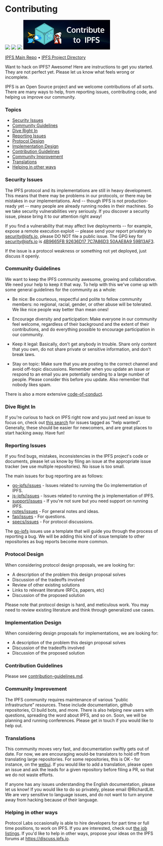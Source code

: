 # Contributing
[![](https://img.shields.io/badge/made%20by-Protocol%20Labs-blue.svg?style=flat-square)](http://ipn.io)
[![](https://img.shields.io/badge/project-IPFS-blue.svg?style=flat-square)](http://ipfs.io/)
[![](https://img.shields.io/badge/freenode-%23ipfs-blue.svg?style=flat-square)](http://webchat.freenode.net/?channels=%23ipfs)
![](https://github.com/jbenet/contribute-ipfs-gif/raw/master/img/contribute.gif)

[IPFS Main Repo](https://github.com/ipfs/ipfs#ipfs---the-permanent-web) • [IPFS Project Directory](https://github.com/ipfs/ipfs#project-directory)

Want to hack on IPFS? Awesome! Here are instructions to get you started.
They are not perfect yet. Please let us know what feels wrong or incomplete.

IPFS is an Open Source project and we welcome contributions of all sorts.
There are many ways to help, from reporting issues, contributing code, and
helping us improve our community.

### Topics

- [Security Issues](#security-issues)
- [Community Guidelines](#community-guidelines)
- [Dive Right In](#dive-right-in)
- [Reporting Issues](#reporting-issues)
- [Protocol Design](#protocol-design)
- [Implementation Design](#implementation-design)
- [Contribution Guidelines](#contribution-guidelines)
- [Community Improvement](#community-improvement)
- [Translations](#translations)
- [Helping in other ways](#helping-in-other-ways)

### Security Issues

The IPFS protocol and its implementations are still in heavy development. This means that there may be problems in our protocols, or there may be mistakes in our implementations. And -- though IPFS is not production-ready yet -- many people are already running nodes in their machines. So we take security vulnerabilities very seriously. If you discover a security issue, please bring it to our attention right away!

If you find a vulnerability that may affect live deployments -- for example, expose a remote execution exploit -- please send your report privately to security@ipfs.io, please DO NOT file a public issue. The GPG key for security@ipfs.io is [4B9665FB 92636D17 7C7A86D3 50AAE8A9 59B13AF3](https://pgp.mit.edu/pks/lookup?op=get&search=0x50AAE8A959B13AF3).

If the issue is a protocol weakness or something not yet deployed, just discuss it openly.

### Community Guidelines

We want to keep the IPFS community awesome, growing and collaborative. We need your help to keep it that way. To help with this we've come up with some general guidelines for the community as a whole:

- Be nice: Be courteous, respectful and polite to fellow community members: no regional, racial, gender, or other abuse will be tolerated. We like nice people way better than mean ones!

- Encourage diversity and participation: Make everyone in our community feel welcome, regardless of their background and the extent of their contributions, and do everything possible to encourage participation in our community.

- Keep it legal: Basically, don't get anybody in trouble. Share only content that you own, do not share private or sensitive information, and don't break laws.

- Stay on topic: Make sure that you are posting to the correct channel and avoid off-topic discussions. Remember when you update an issue or respond to an email you are potentially sending to a large number of people. Please consider this before you update. Also remember that nobody likes spam.

There is also a more extensive [code-of-conduct](code-of-conduct.md).

### Dive Right In

If you're curious to hack on IPFS right now and you just need an issue to focus on, check out [this search](https://github.com/search?utf8=%E2%9C%93&q=label%3A%22difficulty%3Aeasy%22+label%3A%22help+wanted%22+user%3AIPFS+is%3Aopen+&type=Issues) for issues tagged as "help wanted". Generally, these should be easier for newcomers, and are great places to start hacking away. Have fun!

### Reporting Issues

If you find bugs, mistakes, inconsistencies in the IPFS project's code or
documents, please let us know by filing an issue at the appropriate issue
tracker (we use multiple repositories). No issue is too small.

The main issues for bug reporting are as follows:
- [go-ipfs/issues](https://github.com/ipfs/go-ipfs/issues) - Issues related to running the Go implementation of IPFS.
- [js-ipfs/issues](https://github.com/ipfs/js-ipfs/issues) - Issues related to running the js implementation of IPFS.
- [support/issues](https://github.com/ipfs/support/issues) - If you're not sure but you need support on running IPFS.
- [notes/issues](https://github.com/ipfs/notes/issues) - For general notes and ideas.
- [faq/issues](https://github.com/ipfs/faq/issues) - For questions.
- [specs/issues](https://github.com/ipfs/specs/issues) - For protocol discussions.

The [go-ipfs](https://github.com/ipfs/go-ipfs) issues use a template that will guide you through the process of reporting a bug. We will be adding this kind of issue template to other repositories as bug reports become more common.

### Protocol Design

When considering protocol design proposals, we are looking for:

- A description of the problem this design proposal solves
- Discussion of the tradeoffs involved
- Review of other existing solutions
- Links to relevant literature (RFCs, papers, etc)
- Discussion of the proposed solution

Please note that protocol design is hard, and meticulous work. You may need to review existing literature and think through generalized use cases.

### Implementation Design

When considering design proposals for implementations, we are looking for:

- A description of the problem this design proposal solves
- Discussion of the tradeoffs involved
- Discussion of the proposed solution

### Contribution Guidelines

Please see [contribution-guidelines.md](contribution-guidelines.md).

### Community Improvement

The IPFS community requires maintenance of various "public infrastructure" resources. These include documentation, github repositories, CI build bots, and more. There is also helping new users with questions, spreading the word about IPFS, and so on. Soon, we will be planning and running conferences. Please get in touch if you would like to help out.

### Translations

This community moves very fast, and documentation swiftly gets out of date. For now, we are encouraging would-be translators to hold off from translating large repositories. For some repositories, this is OK  - for instance, on the [webui](https://github.com/ipfs/webui). If you would like to add a translation, please open an issue and ask the leads for a given repository before filing a PR, so that we do not waste efforts.

If anyone has any issues understanding the English documentation, please let us know! If you would like to do so privately, please email @RichardLitt. We are very sensitive to language issues, and do not want to turn anyone away from hacking because of their language.

### Helping in other ways

Protocol Labs occasionally is able to hire developers for part time or full time positions, to work on IPFS. If you are interested, check out [the job listings](http://protocol.ai/join). If you'd like to help in other ways, propose your ideas on the IPFS forums at https://discuss.ipfs.io.
